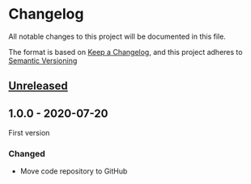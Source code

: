 # Changelog

All notable changes to this project will be documented in this file.

The format is based on [Keep a Changelog](https://keepachangelog.com/en/1.0.0/),
and this project adheres to [Semantic Versioning](https://semver.org/spec/v2.0.0.html)

## [Unreleased](https://github.com/Lit3D/mie-city-table/compare/v1.1.0...HEAD)

## **1.0.0** - 2020-07-20

First version

### Changed
- Move code repository to GitHub
